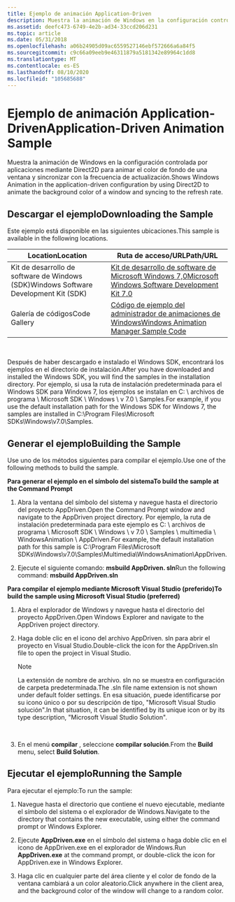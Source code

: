```yaml
---
title: Ejemplo de animación Application-Driven
description: Muestra la animación de Windows en la configuración controlada por aplicaciones mediante Direct2D para animar el color de fondo de una ventana y sincronizar con la frecuencia de actualización.
ms.assetid: deefc473-6749-4e2b-ad34-33ccd206d231
ms.topic: article
ms.date: 05/31/2018
ms.openlocfilehash: a06b24905d09ac6559527146ebf572666a6a84f5
ms.sourcegitcommit: c9c66a09eeb9e46311879a5181342e89964c1dd8
ms.translationtype: MT
ms.contentlocale: es-ES
ms.lasthandoff: 08/10/2020
ms.locfileid: "105685688"
---
```

# <a name="application-driven-animation-sample"></a><span data-ttu-id="c8d8f-103">Ejemplo de animación Application-Driven</span><span class="sxs-lookup"><span data-stu-id="c8d8f-103">Application-Driven Animation Sample</span></span>

<span data-ttu-id="c8d8f-104">Muestra la animación de Windows en la configuración controlada por aplicaciones mediante Direct2D para animar el color de fondo de una ventana y sincronizar con la frecuencia de actualización.</span><span class="sxs-lookup"><span data-stu-id="c8d8f-104">Shows Windows Animation in the application-driven configuration by using Direct2D to animate the background color of a window and syncing to the refresh rate.</span></span>

## <a name="downloading-the-sample"></a><span data-ttu-id="c8d8f-105">Descargar el ejemplo</span><span class="sxs-lookup"><span data-stu-id="c8d8f-105">Downloading the Sample</span></span>

<span data-ttu-id="c8d8f-106">Este ejemplo está disponible en las siguientes ubicaciones.</span><span class="sxs-lookup"><span data-stu-id="c8d8f-106">This sample is available in the following locations.</span></span>



| <span data-ttu-id="c8d8f-107">Location</span><span class="sxs-lookup"><span data-stu-id="c8d8f-107">Location</span></span>                               | <span data-ttu-id="c8d8f-108">Ruta de acceso/URL</span><span class="sxs-lookup"><span data-stu-id="c8d8f-108">Path/URL</span></span>                                                                                          |
|----------------------------------------|---------------------------------------------------------------------------------------------------|
| <span data-ttu-id="c8d8f-109">Kit de desarrollo de software de Windows (SDK)</span><span class="sxs-lookup"><span data-stu-id="c8d8f-109">Windows Software Development Kit (SDK)</span></span> | [<span data-ttu-id="c8d8f-110">Kit de desarrollo de software de Microsoft Windows 7,0</span><span class="sxs-lookup"><span data-stu-id="c8d8f-110">Microsoft Windows Software Development Kit 7.0</span></span>](https://msdn.microsoft.com/windowsvista/bb980924.aspx) |
| <span data-ttu-id="c8d8f-111">Galería de códigos</span><span class="sxs-lookup"><span data-stu-id="c8d8f-111">Code Gallery</span></span>                           | [<span data-ttu-id="c8d8f-112">Código de ejemplo del administrador de animaciones de Windows</span><span class="sxs-lookup"><span data-stu-id="c8d8f-112">Windows Animation Manager Sample Code</span></span>](https://github.com/microsoft/Windows-classic-samples/tree/master/Samples/DirectCompositionWindowsAnimationManager)          |



 

<span data-ttu-id="c8d8f-113">Después de haber descargado e instalado el Windows SDK, encontrará los ejemplos en el directorio de instalación.</span><span class="sxs-lookup"><span data-stu-id="c8d8f-113">After you have downloaded and installed the Windows SDK, you will find the samples in the installation directory.</span></span> <span data-ttu-id="c8d8f-114">Por ejemplo, si usa la ruta de instalación predeterminada para el Windows SDK para Windows 7, los ejemplos se instalan en C: \\ archivos de programa \\ Microsoft SDK \\ Windows \\ v 7.0 \\ Samples.</span><span class="sxs-lookup"><span data-stu-id="c8d8f-114">For example, if you use the default installation path for the Windows SDK for Windows 7, the samples are installed in C:\\Program Files\\Microsoft SDKs\\Windows\\v7.0\\Samples.</span></span>

## <a name="building-the-sample"></a><span data-ttu-id="c8d8f-115">Generar el ejemplo</span><span class="sxs-lookup"><span data-stu-id="c8d8f-115">Building the Sample</span></span>

<span data-ttu-id="c8d8f-116">Use uno de los métodos siguientes para compilar el ejemplo.</span><span class="sxs-lookup"><span data-stu-id="c8d8f-116">Use one of the following methods to build the sample.</span></span>

<span data-ttu-id="c8d8f-117">**Para generar el ejemplo en el símbolo del sistema**</span><span class="sxs-lookup"><span data-stu-id="c8d8f-117">**To build the sample at the Command Prompt**</span></span>

1.  <span data-ttu-id="c8d8f-118">Abra la ventana del símbolo del sistema y navegue hasta el directorio del proyecto AppDriven.</span><span class="sxs-lookup"><span data-stu-id="c8d8f-118">Open the Command Prompt window and navigate to the AppDriven project directory.</span></span> <span data-ttu-id="c8d8f-119">Por ejemplo, la ruta de instalación predeterminada para este ejemplo es C: \\ archivos de programa \\ Microsoft SDK \\ Windows \\ v 7.0 \\ Samples \\ multimedia \\ WindowsAnimation \\ AppDriven.</span><span class="sxs-lookup"><span data-stu-id="c8d8f-119">For example, the default installation path for this sample is C:\\Program Files\\Microsoft SDKs\\Windows\\v7.0\\Samples\\Multimedia\\WindowsAnimation\\AppDriven.</span></span>

2.  <span data-ttu-id="c8d8f-120">Ejecute el siguiente comando: **msbuild AppDriven. sln**</span><span class="sxs-lookup"><span data-stu-id="c8d8f-120">Run the following command: **msbuild AppDriven.sln**</span></span>

<span data-ttu-id="c8d8f-121">**Para compilar el ejemplo mediante Microsoft Visual Studio (preferido)**</span><span class="sxs-lookup"><span data-stu-id="c8d8f-121">**To build the sample using Microsoft Visual Studio (preferred)**</span></span>

1.  <span data-ttu-id="c8d8f-122">Abra el explorador de Windows y navegue hasta el directorio del proyecto AppDriven.</span><span class="sxs-lookup"><span data-stu-id="c8d8f-122">Open Windows Explorer and navigate to the AppDriven project directory.</span></span>

2.  <span data-ttu-id="c8d8f-123">Haga doble clic en el icono del archivo AppDriven. sln para abrir el proyecto en Visual Studio.</span><span class="sxs-lookup"><span data-stu-id="c8d8f-123">Double-click the icon for the AppDriven.sln file to open the project in Visual Studio.</span></span>

    > [!Note]  
    > <span data-ttu-id="c8d8f-124">La extensión de nombre de archivo. sln no se muestra en configuración de carpeta predeterminada.</span><span class="sxs-lookup"><span data-stu-id="c8d8f-124">The .sln file name extension is not shown under default folder settings.</span></span> <span data-ttu-id="c8d8f-125">En esa situación, puede identificarse por su icono único o por su descripción de tipo, "Microsoft Visual Studio solución".</span><span class="sxs-lookup"><span data-stu-id="c8d8f-125">In that situation, it can be identified by its unique icon or by its type description, "Microsoft Visual Studio Solution".</span></span>

     

3.  <span data-ttu-id="c8d8f-126">En el menú **compilar** , seleccione **compilar solución**.</span><span class="sxs-lookup"><span data-stu-id="c8d8f-126">From the **Build** menu, select **Build Solution**.</span></span>

## <a name="running-the-sample"></a><span data-ttu-id="c8d8f-127">Ejecutar el ejemplo</span><span class="sxs-lookup"><span data-stu-id="c8d8f-127">Running the Sample</span></span>

<span data-ttu-id="c8d8f-128">Para ejecutar el ejemplo:</span><span class="sxs-lookup"><span data-stu-id="c8d8f-128">To run the sample:</span></span>

1.  <span data-ttu-id="c8d8f-129">Navegue hasta el directorio que contiene el nuevo ejecutable, mediante el símbolo del sistema o el explorador de Windows.</span><span class="sxs-lookup"><span data-stu-id="c8d8f-129">Navigate to the directory that contains the new executable, using either the command prompt or Windows Explorer.</span></span>

2.  <span data-ttu-id="c8d8f-130">Ejecute **AppDriven.exe** en el símbolo del sistema o haga doble clic en el icono de AppDriven.exe en el explorador de Windows.</span><span class="sxs-lookup"><span data-stu-id="c8d8f-130">Run **AppDriven.exe** at the command prompt, or double-click the icon for AppDriven.exe in Windows Explorer.</span></span>

3.  <span data-ttu-id="c8d8f-131">Haga clic en cualquier parte del área cliente y el color de fondo de la ventana cambiará a un color aleatorio.</span><span class="sxs-lookup"><span data-stu-id="c8d8f-131">Click anywhere in the client area, and the background color of the window will change to a random color.</span></span>

 

 





